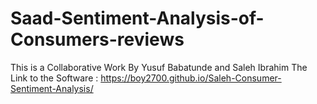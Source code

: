 # Saad-Sentiment-Analysis-of-Consumers-reviews

This is a Collaborative Work By Yusuf Babatunde and Saleh Ibrahim
The Link to the 
Software : https://boy2700.github.io/Saleh-Consumer-Sentiment-Analysis/

